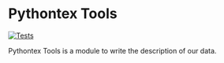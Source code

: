 # Pythontex Tools
[![Tests](https://github.com/IslasGECI/pythontex_tools/actions/workflows/actions.yml/badge.svg)](https://github.com/IslasGECI/pythontex_tools/actions/workflows/actions.yml)

Pythontex Tools is a module to write the description of our data.
